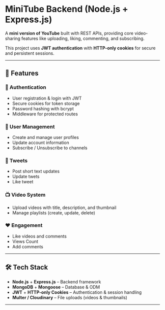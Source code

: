 # MiniTube Backend (Node.js + Express.js)

A **mini version of YouTube** built with REST APIs, providing core video-sharing features like uploading, liking, commenting, and subscribing.  

This project uses **JWT authentication** with **HTTP-only cookies** for secure and persistent sessions.

---

## 🚀 Features

### 🔐 Authentication
- User registration & login with JWT
- Secure cookies for token storage  
- Password hashing with bcrypt  
- Middleware for protected routes  

### 👤 User Management
- Create and manage user profiles
- Update account information  
- Subscribe / Unsubscribe to channels  

### 📝 Tweets
- Post short text updates
- Update twets
- Like tweet

### 📺 Video System
- Upload videos with title, description, and thumbnail  
- Manage playlists (create, update, delete)    

### ❤️ Engagement
- Like  videos  and comments
- Views Count
- Add comments

---

## 🛠️ Tech Stack
- **Node.js** + **Express.js** – Backend framework  
- **MongoDB** + **Mongoose** – Database & ODM  
- **JWT** + **HTTP-only Cookies** – Authentication & session handling  
- **Multer / Cloudinary** – File uploads (videos & thumbnails)  

---


